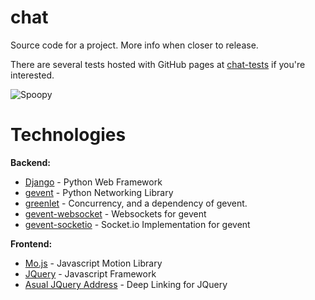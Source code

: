 # chat
Source code for a project. More info when closer to release.

There are several tests hosted with GitHub pages at [chat-tests](https://github.com/LuckehPickle/chat-tests#chat-tests) if you're interested.

![Spoopy](http://i.imgur.com/hbEh3VV.png "Spoopy")

# Technologies
__Backend:__
* [Django](https://www.djangoproject.com/) - Python Web Framework
* [gevent](http://www.gevent.org/) - Python Networking Library
* [greenlet](https://pypi.python.org/pypi/greenlet) - Concurrency, and a dependency of gevent.
* [gevent-websocket](https://pypi.python.org/pypi/gevent-websocket/) - Websockets for gevent
* [gevent-socketio](https://github.com/abourget/gevent-socketio) - Socket.io Implementation for gevent

__Frontend:__
* [Mo.js](http://mojs.io/) - Javascript Motion Library
* [JQuery]() - Javascript Framework
* [Asual JQuery Address](http://www.asual.com/jquery/address/) - Deep Linking for JQuery
